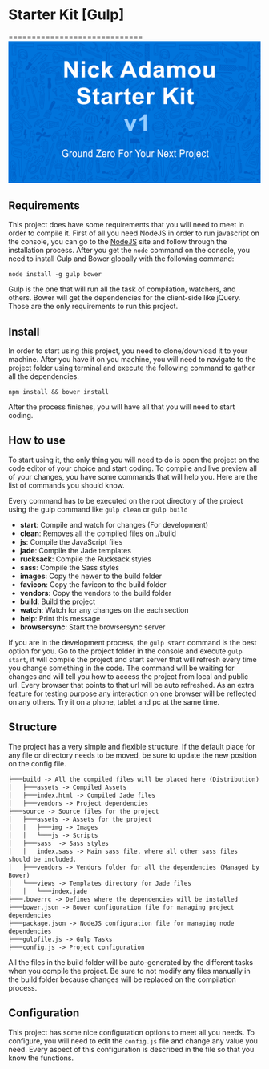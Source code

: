 # Starter Kit [Gulp]
=============================
![Project Preview](source/assets/img/thumbnail.png)

## Requirements
This project does have some requirements that you will need to meet in order to compile it. First of all you need NodeJS in order to run javascript on the console, you can go to the [NodeJS](http://nodejs.rg) site and follow through the installation process. After you get the `node` command on the console, you need to install Gulp and Bower globally with the following command:

```
node install -g gulp bower
```

Gulp is the one that will run all the task of compilation, watchers, and others. Bower will get the dependencies for the client-side like jQuery. Those are the only requirements to run this project.

## Install
In order to start using this project, you need to clone/download it to your machine.
After you have it on you machine, you will need to navigate to the project folder using terminal and execute the following command to gather all the dependencies.
```
npm install && bower install
```
After the process finishes, you will have all that you will need to start coding.

## How to use
To start using it, the only thing you will need to do is open the project on the code editor of your choice and start coding. To compile and live preview all of your changes, you have some commands that will help you. Here are the list of commands you should know.

Every command has to be executed on the root directory of the project using the gulp command like `gulp clean` or `gulp build`

* **start**: Compile and watch for changes (For development)
* **clean**: Removes all the compiled files on ./build
* **js**: Compile the JavaScript files
* **jade**: Compile the Jade templates
* **rucksack**: Compile the Rucksack styles
* **sass**: Compile the Sass styles
* **images**: Copy the newer to the build folder
* **favicon**: Copy the favicon to the build folder
* **vendors**: Copy the vendors to the build folder
* **build**: Build the project
* **watch**: Watch for any changes on the each section
* **help**: Print this message
* **browsersync**: Start the browsersync server

If you are in the development process, the `gulp start` command is the best option for you. Go to the project folder in the console and execute `gulp start`, it will compile the project and start server that will refresh every time you change something in the code. The command will be waiting for changes and will tell you how to access the project from local and public url. Every browser that points to that url will be auto refreshed. As an extra feature for testing purpose any interaction on one browser will be reflected on any others. Try it on a phone, tablet and pc at the same time.

## Structure
The project has a very simple and flexible structure. If the default place for any file or directory needs to be moved, be sure to update the new position on the config file.

```
├───build -> All the compiled files will be placed here (Distribution)
│   ├───assets -> Compiled Assets
│   ├───index.html -> Compiled Jade files
│   ├───vendors -> Project dependencies
├───source -> Source files for the project
│   ├───assets -> Assets for the project
│   │   ├───img -> Images
│   │   └───js -> Scripts
│   ├───sass  -> Sass styles
│   │   index.sass -> Main sass file, where all other sass files should be included.
│   ├───vendors -> Vendors folder for all the dependencies (Managed by Bower)
│   └───views -> Templates directory for Jade files
│   │   └───index.jade
├───.bowerrc -> Defines where the dependencies will be installed
├───bower.json -> Bower configuration file for managing project dependencies
├───package.json -> NodeJS configuration file for managing node dependencies
├───gulpfile.js -> Gulp Tasks
├───config.js -> Project configuration
```
All the files in the build folder will be auto-generated by the different tasks when you compile the project. Be sure to not modify any files manually in the build folder because changes will be replaced on the compilation process.

## Configuration
This project has some nice configuration options to meet all you needs. To configure, you will need to edit the `config.js` file and change any value you need. Every aspect of this configuration is described in the file so that you know the functions.
